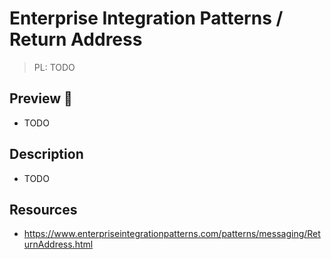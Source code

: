 # Enterprise Integration Patterns / Return Address

> PL: TODO

## Preview 🎉

- TODO

## Description

- TODO

## Resources

- <https://www.enterpriseintegrationpatterns.com/patterns/messaging/ReturnAddress.html>
